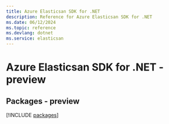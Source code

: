 ```yaml
---
title: Azure Elasticsan SDK for .NET
description: Reference for Azure Elasticsan SDK for .NET
ms.date: 06/12/2024
ms.topic: reference
ms.devlang: dotnet
ms.service: elasticsan
---
```

# Azure Elasticsan SDK for .NET - preview
## Packages - preview
[!INCLUDE [packages](elasticsan-index.md)]